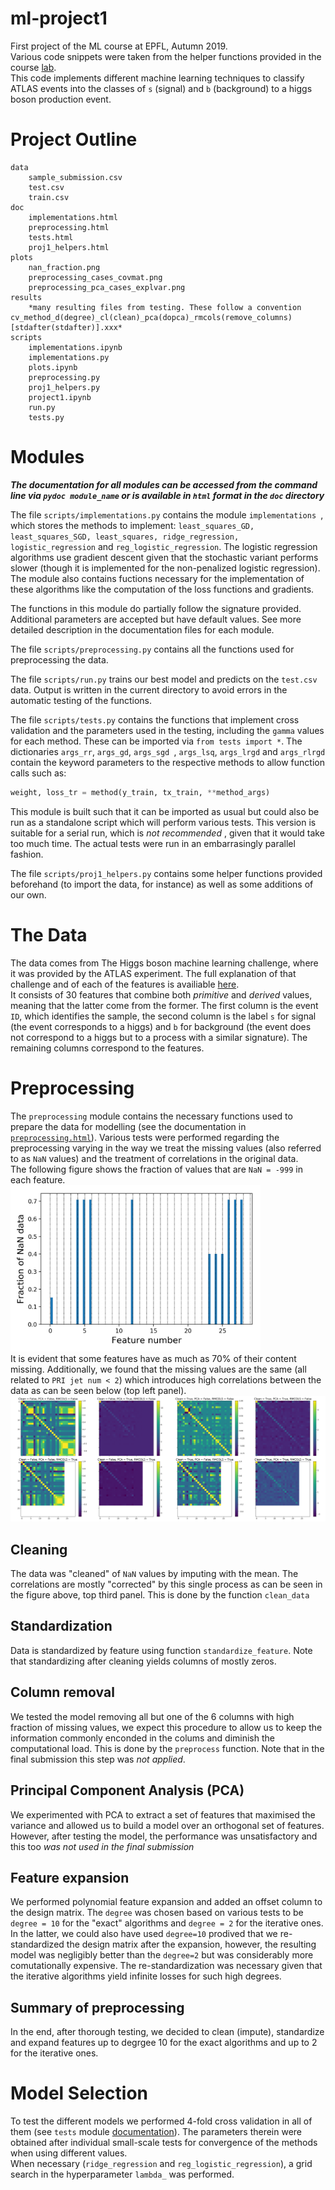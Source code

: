 # ml-project1
First project of the ML course at EPFL, Autumn 2019.\
Various code snippets were taken from the helper functions provided in the course [lab](https://github.com/epfml/ML_course).\
This code implements different machine learning techniques to classify ATLAS events into the classes of `s` (signal) and `b` (background) to a higgs boson production event.
# Project Outline
```
data
    sample_submission.csv
    test.csv
    train.csv
doc
    implementations.html
    preprocessing.html
    tests.html
    proj1_helpers.html
plots
    nan_fraction.png
    preprocessing_cases_covmat.png
    preprocessing_pca_cases_explvar.png
results
    *many resulting files from testing. These follow a convention cv_method_d(degree)_cl(clean)_pca(dopca)_rmcols(remove_columns)[stdafter(stdafter)].xxx*
scripts
    implementations.ipynb
    implementations.py
    plots.ipynb
    preprocessing.py
    proj1_helpers.py
    project1.ipynb
    run.py
    tests.py

```

# Modules
***The documentation for all modules can be accessed from the command line via `pydoc module_name` or is available in `html` format in the `doc` directory***


The file `scripts/implementations.py` contains the module `implementations `, which stores the methods to implement: `least_squares_GD, least_squares_SGD, least_squares, ridge_regression, logistic_regression` and `reg_logistic_regression`. The logistic regression algorithms use gradient descent given that the stochastic variant performs slower (though it is implemented for the non-penalized logistic regression).\
The module also contains fuctions necessary for the implementation of these algorithms like the computation of the loss functions and gradients.

The functions in this module do partially follow the signature provided. Additional parameters are accepted but have default values. See more detailed description in the documentation files for each module.

The file `scripts/preprocessing.py` contains all the functions used for preprocessing the data. 

The file `scripts/run.py` trains our best model and predicts on the `test.csv` data. Output is written in the current directory to avoid errors in the automatic testing of the functions.

The file `scripts/tests.py` contains the functions that implement cross validation and the parameters used in the testing, including the `gamma` values for each method. These can be imported via `from tests import *`. The dictionaries `args_rr`, `args_gd`, `args_sgd `, `args_lsq`, `args_lrgd` and `args_rlrgd` contain the keyword parameters to the respective methods to allow function calls such as:
```python
weight, loss_tr = method(y_train, tx_train, **method_args)

```
This module is built such that it can be imported as usual but could also be run as a standalone script which will perform various tests. This version is suitable for a serial run, which is *not recommended* , given that it would take too much time. The actual tests were run in an embarrasingly parallel fashion.

The file `scripts/proj1_helpers.py` contains some helper functions provided beforehand (to import the data, for instance) as well as some additions of our own.

# The Data

The data comes from The Higgs boson machine learning challenge, where it was provided by the ATLAS experiment. The full explanation of that challenge and of each of the features is availiable [here](https://higgsml.lal.in2p3.fr/files/2014/04/documentation_v1.8.pdf).\
It consists of 30 features that combine both *primitive* and *derived* values, meaning that the latter come from the former. The first column is the event `ID`, which identifies the sample, the second column is the label `s` for signal (the event corresponds to a higgs) and `b` for background (the event does not correspond to a higgs but to a process with a similar signature). The remaining columns correspond to the features.

# Preprocessing

The `preprocessing` module contains the necessary functions used to prepare the data for modelling (see the documentation in [`preprocessing.html`](doc/preprocessing.html)). Various tests were performed regarding the preprocessing varying in the way we treat the missing values (also referred to as `NaN` values) and the treatment of correlations in the original data.\
The following figure shows the fraction of values that are `NaN = -999` in each feature.\
<img src="plots/nan_fraction.png" width="400">\
It is evident that some features have as much as 70% of their content missing. Additionally, we found that the missing values are the same (all related to `PRI jet num < 2`) which introduces high correlations between the data as can be seen below (top left panel).
![covmat](plots/preprocessing_cases_covmat.png)


## Cleaning
The data was "cleaned" of `NaN` values by imputing with the mean. The correlations are mostly "corrected" by this single process as can be seen in the figure above, top third panel.
This is done by the function `clean_data`
## Standardization
Data is standardized by feature using function `standardize_feature`. Note that standardizing after cleaning yields columns of mostly zeros.
## Column removal
We tested the model removing all but one of the 6 columns with high fraction of missing values, we expect this procedure to allow us to keep the information commonly enconded in the colums and diminish the computational load. This is done by the `preprocess` function. Note that in the final submission this step was *not applied*.
## Principal Component Analysis (PCA)
We experimented with PCA to extract a set of features that maximised the variance and allowed us to build a model over an orthogonal set of features. However, after testing the model, the performance was unsatisfactory and this too *was not used in the final submission*
## Feature expansion
We performed polynomial feature expansion and added an offset column to the design matrix. The `degree` was chosen based on various tests to be `degree = 10` for the "exact" algorithms and `degree = 2` for the iterative ones. In the latter, we could also have used `degree=10` prodived that we re-standardized the design matrix after the expansion, however, the resulting model was negligibly better than the `degree=2` but was considerably more comutationally expensive. The re-standardization was necessary given that the iterative algorithms yield infinite losses for such high degrees.
## Summary of preprocessing
In the end, after thorough testing, we decided to clean (impute), standardize and expand features up to degrgee 10 for the exact algorithms and up to 2 for the iterative ones.

# Model Selection
To test the different models we performed 4-fold cross validation in all of them (see `tests` module [documentation](doc/tests.html)). The parameters therein were obtained after individual small-scale tests for convergence of the methods when using different values.\
When necessary (`ridge_regression` and `reg_logistic_regression`), a grid search in the hyperparameter `lambda_` was performed. 


